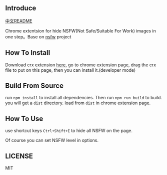 ## Introduce

[中文README](README_CN.md)

Chrome extentsion for hide NSFW(Not Safe/Suitable For Work) images in one step。Base on [nsfw](https://github.com/infinitered/nsfwjs) project

## How To Install

Download crx extension [here](https://github.com/joyme123/chrome-ext-hide-my-pic/releases), go to chrome extension page, drag the crx file to put on this page, then you can install it.(developer mode)

## Build From Source

run `npm install` to install all dependencies. Then run `npm run build` to build. you will get a `dist` directory. load from `dist` in chrome extension page.

## How To Use

use shortcut keys `Ctrl+Shift+E` to hide all NSFW on the page.

Of course you can set NSFW level in options.

## LICENSE
MIT
